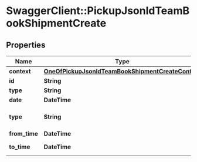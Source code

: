 # SwaggerClient::PickupJsonldTeamBookShipmentCreate

## Properties
Name | Type | Description | Notes
------------ | ------------- | ------------- | -------------
**context** | [**OneOfPickupJsonldTeamBookShipmentCreateContext**](OneOfPickupJsonldTeamBookShipmentCreateContext.md) |  | [optional] 
**id** | **String** |  | [optional] 
**type** | **String** |  | [optional] 
**date** | **DateTime** |  | 
**type** | **String** | Pickup on or pickup by | [default to &#x27;PB&#x27;]
**from_time** | **DateTime** | From time | 
**to_time** | **DateTime** | Time between | 

